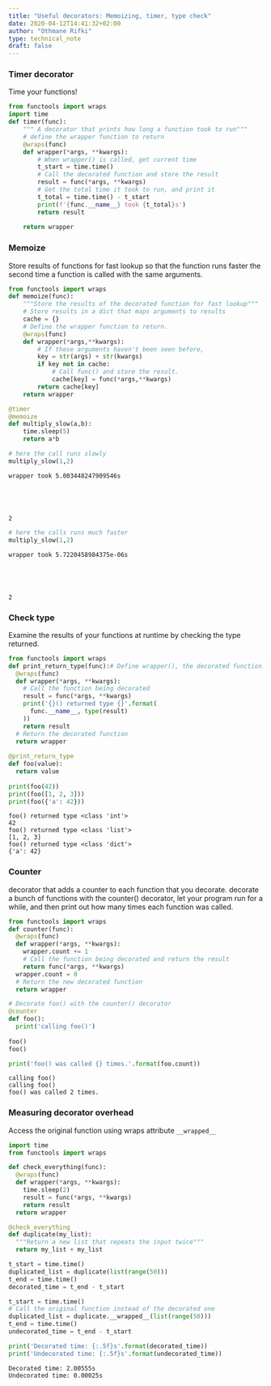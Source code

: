 ```yaml
---
title: "Useful decorators: Memoizing, timer, type check"
date: 2020-04-12T14:41:32+02:00
author: "Othmane Rifki"
type: technical_note
draft: false
---
```

### Timer decorator
Time your functions!


```python
from functools import wraps
import time
def timer(func):
    """ A decorator that prints how long a function took to run"""
    # define the wrapper function to return 
    @wraps(func)
    def wrapper(*args, **kwargs):
        # When wrapper() is called, get current time
        t_start = time.time()
        # Call the decorated function and store the result
        result = func(*args, **kwargs)
        # Get the total time it took to run, and print it
        t_total = time.time() - t_start
        print(f'{func.__name__} took {t_total}s')
        return result
    
    return wrapper
```

### Memoize
Store results of functions for fast lookup so that the function runs faster the second time a function is called with the same arguments.


```python
from functools import wraps
def memoize(func):
    """Store the results of the decorated function for fast lookup"""
    # Store results in a dict that maps arguments to results
    cache = {}
    # Define the wrapper function to return.
    @wraps(func)
    def wrapper(*args,**kwargs):
        # If these arguments haven't been seen before,
        key = str(args) + str(kwargs)
        if key not in cache:
            # Call func() and store the result.
            cache[key] = func(*args,**kwargs)
        return cache[key]
    return wrapper
```


```python
@timer
@memoize
def multiply_slow(a,b):
    time.sleep(5)
    return a*b
```


```python
# here the call runs slowly
multiply_slow(1,2)
```

    wrapper took 5.003448247909546s





    2




```python
# here the calls runs much faster
multiply_slow(1,2)
```

    wrapper took 5.7220458984375e-06s





    2



### Check type
Examine the results of your functions at runtime by checking the type returned.


```python
from functools import wraps
def print_return_type(func):# Define wrapper(), the decorated function
  @wraps(func)
  def wrapper(*args, **kwargs):
    # Call the function being decorated
    result = func(*args, **kwargs)
    print('{}() returned type {}'.format(
      func.__name__, type(result)
    ))
    return result
  # Return the decorated function
  return wrapper
  
@print_return_type
def foo(value):
  return value
  
print(foo(42))
print(foo([1, 2, 3]))
print(foo({'a': 42}))
```

    foo() returned type <class 'int'>
    42
    foo() returned type <class 'list'>
    [1, 2, 3]
    foo() returned type <class 'dict'>
    {'a': 42}


### Counter
decorator that adds a counter to each function that you decorate. decorate a bunch of functions with the counter() decorator, let your program run for a while, and then print out how many times each function was called.



```python
from functools import wraps
def counter(func):
  @wraps(func)
  def wrapper(*args, **kwargs):
    wrapper.count += 1
    # Call the function being decorated and return the result
    return func(*args, **kwargs)
  wrapper.count = 0
  # Return the new decorated function
  return wrapper

# Decorate foo() with the counter() decorator
@counter
def foo():
  print('calling foo()')
  
foo()
foo()

print('foo() was called {} times.'.format(foo.count))
```

    calling foo()
    calling foo()
    foo() was called 2 times.


### Measuring decorator overhead
Access the original function using wraps attribute `__wrapped__`


```python
import time
from functools import wraps

def check_everything(func):
  @wraps(func)
  def wrapper(*args, **kwargs):
    time.sleep(2)
    result = func(*args, **kwargs)
    return result
  return wrapper

@check_everything
def duplicate(my_list):
  """Return a new list that repeats the input twice"""
  return my_list + my_list

t_start = time.time()
duplicated_list = duplicate(list(range(50)))
t_end = time.time()
decorated_time = t_end - t_start

t_start = time.time()
# Call the original function instead of the decorated one
duplicated_list = duplicate.__wrapped__(list(range(50)))
t_end = time.time()
undecorated_time = t_end - t_start

print('Decorated time: {:.5f}s'.format(decorated_time))
print('Undecorated time: {:.5f}s'.format(undecorated_time))
```

    Decorated time: 2.00555s
    Undecorated time: 0.00025s



```python

```
